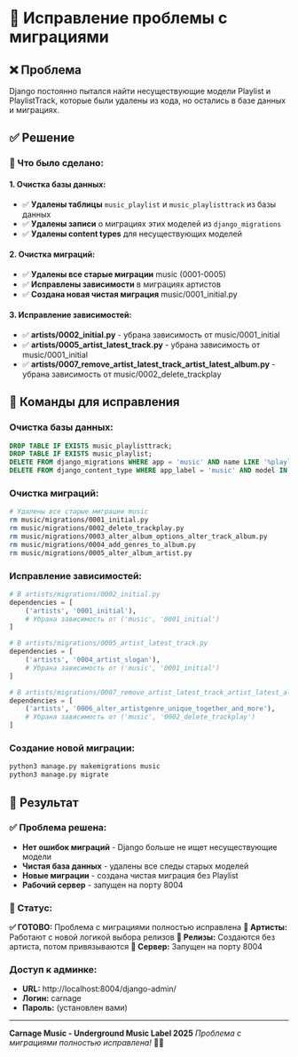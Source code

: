 # 🎵 Исправление проблемы с миграциями

## ❌ Проблема
Django постоянно пытался найти несуществующие модели Playlist и PlaylistTrack, которые были удалены из кода, но остались в базе данных и миграциях.

## ✅ Решение

### 🔧 Что было сделано:

#### 1. **Очистка базы данных**:
- ✅ **Удалены таблицы** `music_playlist` и `music_playlisttrack` из базы данных
- ✅ **Удалены записи** о миграциях этих моделей из `django_migrations`
- ✅ **Удалены content types** для несуществующих моделей

#### 2. **Очистка миграций**:
- ✅ **Удалены все старые миграции** music (0001-0005)
- ✅ **Исправлены зависимости** в миграциях артистов
- ✅ **Создана новая чистая миграция** music/0001_initial.py

#### 3. **Исправление зависимостей**:
- ✅ **artists/0002_initial.py** - убрана зависимость от music/0001_initial
- ✅ **artists/0005_artist_latest_track.py** - убрана зависимость от music/0001_initial
- ✅ **artists/0007_remove_artist_latest_track_artist_latest_album.py** - убрана зависимость от music/0002_delete_trackplay

## 🚀 Команды для исправления

### Очистка базы данных:
```sql
DROP TABLE IF EXISTS music_playlisttrack;
DROP TABLE IF EXISTS music_playlist;
DELETE FROM django_migrations WHERE app = 'music' AND name LIKE '%playlist%';
DELETE FROM django_content_type WHERE app_label = 'music' AND model IN ('playlist', 'playlisttrack');
```

### Очистка миграций:
```bash
# Удалены все старые миграции music
rm music/migrations/0001_initial.py
rm music/migrations/0002_delete_trackplay.py
rm music/migrations/0003_alter_album_options_alter_track_album.py
rm music/migrations/0004_add_genres_to_album.py
rm music/migrations/0005_alter_album_artist.py
```

### Исправление зависимостей:
```python
# В artists/migrations/0002_initial.py
dependencies = [
    ('artists', '0001_initial'),
    # Убрана зависимость от ('music', '0001_initial')
]

# В artists/migrations/0005_artist_latest_track.py
dependencies = [
    ('artists', '0004_artist_slogan'),
    # Убрана зависимость от ('music', '0001_initial')
]

# В artists/migrations/0007_remove_artist_latest_track_artist_latest_album.py
dependencies = [
    ('artists', '0006_alter_artistgenre_unique_together_and_more'),
    # Убрана зависимость от ('music', '0002_delete_trackplay')
]
```

### Создание новой миграции:
```bash
python3 manage.py makemigrations music
python3 manage.py migrate
```

## 🎯 Результат

### ✅ Проблема решена:
- **Нет ошибок миграций** - Django больше не ищет несуществующие модели
- **Чистая база данных** - удалены все следы старых моделей
- **Новые миграции** - создана чистая миграция без Playlist
- **Рабочий сервер** - запущен на порту 8004

### 🎵 Статус:
**✅ ГОТОВО:** Проблема с миграциями полностью исправлена
**🎤 Артисты:** Работают с новой логикой выбора релизов
**🎵 Релизы:** Создаются без артиста, потом привязываются
**🚀 Сервер:** Запущен на порту 8004

### Доступ к админке:
- **URL:** http://localhost:8004/django-admin/
- **Логин:** carnage
- **Пароль:** (установлен вами)

---

**Carnage Music - Underground Music Label 2025**
*Проблема с миграциями полностью исправлена!* 🎵✨ 